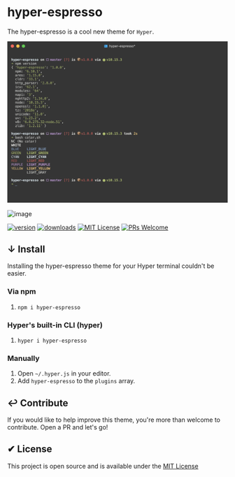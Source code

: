 # hyper-espresso

 The hyper-espresso is a cool new theme for `Hyper`.

 ![hyper-espresso](assets/hyper-espresso.png)
 
 ![image](https://user-images.githubusercontent.com/22128987/63790566-0f3b7200-c8e9-11e9-8c8d-26403e38c739.png)

[![version][version-badge]][package]
[![downloads][downloads-badge]][npmtrends]
[![MIT License][license-badge]][license]
[![PRs Welcome][prs-badge]][prs]

## ↓ Install

Installing the hyper-espresso theme for your Hyper terminal couldn't be easier.

### Via npm

1. `npm i hyper-espresso`

### Hyper's built-in CLI (hyper)

1. `hyper i hyper-espresso`

### Manually

1. Open `~/.hyper.js` in your editor.
2. Add `hyper-espresso` to the `plugins` array.

## ↩︎ Contribute

 If you would like to help improve this theme, you're more than welcome to contribute. Open a PR and let's go!

## ✔︎ License

 This project is open source and is available under the [MIT License](LICENSE)

 [license-badge]: https://img.shields.io/npm/l/hyper-espresso.svg?style=flat-square
[license]: https://opensource.org/licenses/MIT
[version-badge]: https://img.shields.io/npm/v/hyper-espresso.svg?style=flat-square
[package]: https://www.npmjs.com/package/hyper-espresso
[downloads-badge]: https://img.shields.io/npm/dw/hyper-espresso.svg?style=flat-square
[npmtrends]: http://www.npmtrends.com/hyper-espresso
[prs-badge]: https://img.shields.io/badge/PRs-welcome-brightgreen.svg?style=flat-square
[prs]: http://makeapullrequest.com

